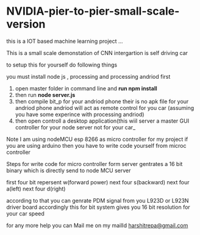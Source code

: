 # NVIDIA-pier-to-pier-small-scale-version
this is a IOT based machine learning project ...

This is a small scale demonstation of CNN intergartion is self driving car



to setup this for yourself do following things

you must install node js , processing and processing andriod first 

1. open master folder in command line and **run npm install** 
2. then run **node server.js**
3. then compile bit_p for your andriod phone their is no apk file for your andriod phone andriod will act as remote control for you car
(assuming you have some experince with processing andriod) 
4. then open controll a desktop application(this wiil server a master GUI controller for your node server not for your car_

Note I am using nodeMCU esp 8266 as micro controller for my project 
if you are using arduino then you have to write code yourself from microc controller

Steps for write code for micro controller 
form server gentrates a 16 bit binary which is directly send to node MCU server 

first four bit repersent w(forward power)
next four s(backward)
next four a(left)
next four d(right)

according to that you can genrate PDM signal from you L923D or L923N driver board accordingly
this for bit system gives you 16 bit resolution for your car speed

for any more help you can Mail me on my mailId harshitrepa@gmail.com




